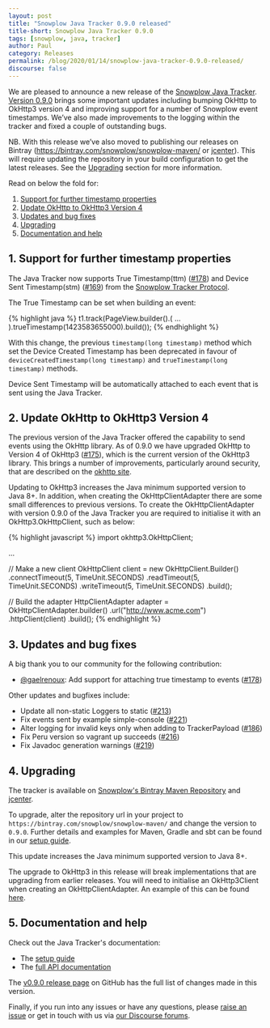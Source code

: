 ```yaml
---
layout: post
title: "Snowplow Java Tracker 0.9.0 released"
title-short: Snowplow Java Tracker 0.9.0
tags: [snowplow, java, tracker]
author: Paul
category: Releases
permalink: /blog/2020/01/14/snowplow-java-tracker-0.9.0-released/
discourse: false
---
```


We are pleased to announce a new release of the [Snowplow Java Tracker][java-tracker]. [Version 0.9.0][0.9.0-tag] brings some important updates including bumping OkHttp to OkHttp3 version 4 and improving support for a number of Snowplow event timestamps. We’ve also made improvements to the logging within the tracker and fixed a couple of outstanding bugs.

NB. With this release we’ve also moved to publishing our releases on Bintray (https://bintray.com/snowplow/snowplow-maven/ or [jcenter][jcenter]). This will require updating the repository in your build configuration to get the latest releases. See the [Upgrading](#upgrade) section for more information.

Read on below the fold for:

1. [Support for further timestamp properties](#timestamps)
2. [Update OkHttp to OkHttp3 Version 4](#okhttp)
3. [Updates and bug fixes](#updates)
4. [Upgrading](#upgrade)
5. [Documentation and help](#doc)

<!--more-->

<h2 id="timestamps">1. Support for further timestamp properties</h2>

The Java Tracker now supports True Timestamp(ttm) ([#178][178]) and Device Sent Timestamp(stm) ([#169][169]) from the [Snowplow Tracker Protocol][snowplow-tracker-protocol].

The True Timestamp can be set when building an event:

{% highlight java %}
t1.track(PageView.builder().( ... ).trueTimestamp(1423583655000).build());
{% endhighlight %}

With this change, the previous `timestamp(long timestamp)` method which set the Device Created Timestamp has been deprecated in favour of `deviceCreatedTimestamp(long timestamp)` and `trueTimestamp(long timestamp)` methods.

Device Sent Timestamp will be automatically attached to each event that is sent using the Java Tracker.

<h2 id="okhttp">2. Update OkHttp to OkHttp3 Version 4</h2>

The previous version of the Java Tracker offered the capability to send events using the OkHttp library. As of 0.9.0 we have upgraded OkHttp to Version 4 of OkHttp3 ([#175][175]), which is the current version of the OkHttp3 library. This brings a number of improvements, particularly around security, that are described on the [okhttp site][okhttp-site].

Updating to OkHttp3 increases the Java minimum supported version to Java 8+. In addition, when creating the OkHttpClientAdapter there are some small differences to previous versions. To create the OkHttpClientAdapter with version 0.9.0 of the Java Tracker you are required to initialise it with an OkHttp3.OkHttpClient, such as below:

{% highlight javascript %}
import okhttp3.OkHttpClient;

...

// Make a new client
OkHttpClient client = new OkHttpClient.Builder()
      .connectTimeout(5, TimeUnit.SECONDS)
      .readTimeout(5, TimeUnit.SECONDS)
      .writeTimeout(5, TimeUnit.SECONDS)
      .build();

// Build the adapter
HttpClientAdapter adapter = OkHttpClientAdapter.builder()
      .url("http://www.acme.com")
      .httpClient(client)
      .build();
{% endhighlight %}

<h2 id="updates">3. Updates and bug fixes</h2>

A big thank you to our community for the following contribution:

- [@gaelrenoux][gaelrenoux]: Add support for attaching true timestamp to events ([#178][178])

Other updates and bugfixes include:

- Update all non-static Loggers to static ([#213][213])
- Fix events sent by example simple-console ([#221][221])
- Alter logging for invalid keys only when adding to TrackerPayload ([#186][186])
- Fix Peru version so vagrant up succeeds ([#216][216])
- Fix Javadoc generation warnings ([#219][219])

<h2 id="upgrade">4. Upgrading</h2>

The tracker is available on [Snowplow's Bintray Maven Repository][bintray] and [jcenter][jcenter].

To upgrade, alter the repository url in your project to `https://bintray.com/snowplow/snowplow-maven/` and change the version to `0.9.0`.
Further details and examples for Maven, Gradle and sbt can be found in our [setup guide][setup-hosting].

This update increases the Java minimum supported version to Java 8+.

The upgrade to OkHttp3 in this release will break implementations that are upgrading from earlier releases. You will need to initialise an OkHttp3Client when creating an OkHttpClientAdapter. An example of this can be found [here][okhttp3client].

<h2 id="doc">5. Documentation and help</h2>

Check out the Java Tracker's documentation:

* The [setup guide][setup]
* The [full API documentation][docs]

The [v0.9.0 release page][0.9.0-tag] on GitHub has the full list of changes made in this version.

Finally, if you run into any issues or have any questions, please
[raise an issue][issues] or get in touch with us via [our Discourse forums][forums].

[java-tracker]: https://github.com/snowplow/snowplow-java-tracker
[0.9.0-tag]: https://github.com/snowplow/snowplow-java-tracker/releases/tag/0.9.0
[setup]: https://github.com/snowplow/snowplow/wiki/Java-Tracker-Setup
[issues]: https://github.com/snowplow/snowplow-java-tracker/issues
[forums]: https://discourse.snowplowanalytics.com/
[docs]: https://github.com/snowplow/snowplow/wiki/Java-Tracker
[snowplow-tracker-protocol]: https://github.com/snowplow/snowplow/wiki/snowplow-tracker-protocol
[okhttp3client]: https://github.com/snowplow/snowplow/wiki/Java-Tracker#ok-http-adapter
[bintray]: https://bintray.com/snowplow/snowplow-maven/snowplow-java-tracker
[jcenter]: https://bintray.com/bintray/jcenter?filterByPkgName=snowplow-java-tracker
[setup-hosting]: https://github.com/snowplow/snowplow/wiki/Java-Tracker-Setup#3-setup
[okhttp-site]: https://square.github.io/okhttp/

[175]: https://github.com/snowplow/snowplow-java-tracker/issues/175
[169]: https://github.com/snowplow/snowplow-java-tracker/issues/169
[178]: https://github.com/snowplow/snowplow-java-tracker/issues/178
[213]: https://github.com/snowplow/snowplow-java-tracker/issues/213
[221]: https://github.com/snowplow/snowplow-java-tracker/issues/221
[186]: https://github.com/snowplow/snowplow-java-tracker/issues/186
[216]: https://github.com/snowplow/snowplow-java-tracker/issues/216
[219]: https://github.com/snowplow/snowplow-java-tracker/issues/219

[gaelrenoux]: https://github.com/gaelrenoux
